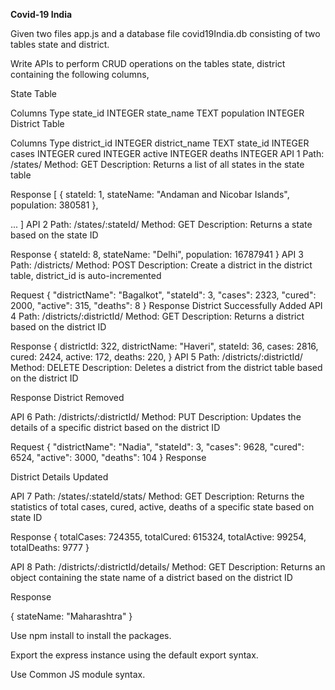 **Covid-19 India**

Given two files app.js and a database file covid19India.db consisting of two tables state and district.

Write APIs to perform CRUD operations on the tables state, district containing the following columns,

State Table

Columns	Type
state_id	INTEGER
state_name	TEXT
population	INTEGER
District Table

Columns	Type
district_id	INTEGER
district_name	TEXT
state_id	INTEGER
cases	INTEGER
cured	INTEGER
active	INTEGER
deaths	INTEGER
API 1
Path: /states/
Method: GET
Description:
Returns a list of all states in the state table

Response
[
  {
    stateId: 1,
    stateName: "Andaman and Nicobar Islands",
    population: 380581
  },

  ...
]
API 2
Path: /states/:stateId/
Method: GET
Description:
Returns a state based on the state ID

Response
{
  stateId: 8,
  stateName: "Delhi",
  population: 16787941
}
API 3
Path: /districts/
Method: POST
Description:
Create a district in the district table, district_id is auto-incremented

Request
{
  "districtName": "Bagalkot",
  "stateId": 3,
  "cases": 2323,
  "cured": 2000,
  "active": 315,
  "deaths": 8
}
Response
District Successfully Added
API 4
Path: /districts/:districtId/
Method: GET
Description:
Returns a district based on the district ID

Response
{
  districtId: 322,
  districtName: "Haveri",
  stateId: 36,
  cases: 2816,
  cured: 2424,
  active: 172,
  deaths: 220,
}
API 5
Path: /districts/:districtId/
Method: DELETE
Description:
Deletes a district from the district table based on the district ID

Response
District Removed

API 6
Path: /districts/:districtId/
Method: PUT
Description:
Updates the details of a specific district based on the district ID

Request
{
  "districtName": "Nadia",
  "stateId": 3,
  "cases": 9628,
  "cured": 6524,
  "active": 3000,
  "deaths": 104
}
Response

District Details Updated

API 7
Path: /states/:stateId/stats/
Method: GET
Description:
Returns the statistics of total cases, cured, active, deaths of a specific state based on state ID

Response
{
  totalCases: 724355,
  totalCured: 615324,
  totalActive: 99254,
  totalDeaths: 9777
}

API 8
Path: /districts/:districtId/details/
Method: GET
Description:
Returns an object containing the state name of a district based on the district ID

Response

{
  stateName: "Maharashtra"
}


Use npm install to install the packages.

Export the express instance using the default export syntax.

Use Common JS module syntax.
